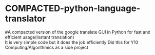 # COMPACTED-python-language-translator
#A compacted version of the google translate GUI in Python for fast and efficient usage(Instant translation)     
It is very simple code but it does the job efficiently
Did this for Y10 Computing/Algorithmics as a side project
